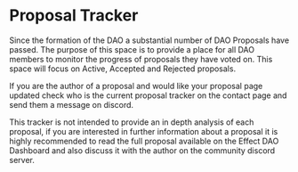# Proposal Tracker

Since the formation of the DAO a substantial number of DAO Proposals have passed. The purpose of this space is to provide a place for all DAO members to monitor the progress of proposals they have voted on. This space will focus on Active, Accepted and Rejected proposals. 

If you are the author of a proposal and would like your proposal page updated check who is the current proposal tracker on the contact page and send them a message on discord.

This tracker is not intended to provide an in depth analysis of each proposal, if you are interested in further information about a proposal it is highly recommended to read the full proposal available on the Effect DAO Dashboard and also discuss it with the author on the community discord server.

  


